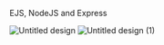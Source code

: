 EJS, NodeJS and Express

![Untitled design](https://github.com/HimakaraL/blog-post-site/assets/143909843/b30b65f7-559b-464c-ae65-4015f2c49b5e)
![Untitled design (1)](https://github.com/HimakaraL/blog-post-site/assets/143909843/3e212419-1428-4ce0-85e0-341c054b570b)
